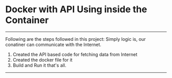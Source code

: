 # Docker with API Using inside the Container
---
Following are the steps followed in this project:
Simply logic is, our conatiner can communicate with the Internet.

1. Created the API based code for fetching data from Internet
2. Created the docker file for it
3. Build and Run it that's all.
   
---
